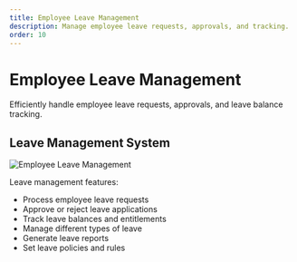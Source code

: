 ```yaml
---
title: Employee Leave Management
description: Manage employee leave requests, approvals, and tracking.
order: 10
---
```


# Employee Leave Management

Efficiently handle employee leave requests, approvals, and leave balance tracking.

## Leave Management System

![Employee Leave Management](/guide-books/web-version/10-employee-leave-management.jpg)

Leave management features:
- Process employee leave requests
- Approve or reject leave applications
- Track leave balances and entitlements
- Manage different types of leave
- Generate leave reports
- Set leave policies and rules
